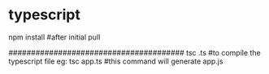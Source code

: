 # typescript
npm install  #after initial pull

#######################################
tsc <filename>.ts #to compile the typescript file
eg: tsc app.ts #this command will generate app.js
